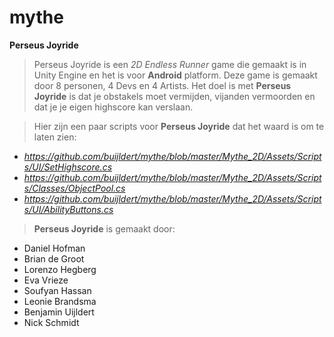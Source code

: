 # mythe

**Perseus Joyride**

> Perseus Joyride is een *2D Endless Runner* game die gemaakt is in Unity Engine en het is voor **Android** platform.
> Deze game is gemaakt door 8 personen, 4 Devs en 4 Artists.
> Het doel is met **Perseus Joyride** is dat je obstakels moet vermijden, vijanden vermoorden en dat je je eigen highscore kan verslaan.

> Hier zijn een paar scripts voor **Perseus Joyride** dat het waard is om te laten zien:

- *https://github.com/buijldert/mythe/blob/master/Mythe_2D/Assets/Scripts/UI/SetHighscore.cs*
- *https://github.com/buijldert/mythe/blob/master/Mythe_2D/Assets/Scripts/Classes/ObjectPool.cs*
- *https://github.com/buijldert/mythe/blob/master/Mythe_2D/Assets/Scripts/UI/AbilityButtons.cs*

> **Perseus Joyride** is gemaakt door:

- Daniel Hofman
- Brian de Groot
- Lorenzo Hegberg
- Eva Vrieze
- Soufyan Hassan
- Leonie Brandsma
- Benjamin Uijldert
- Nick Schmidt




